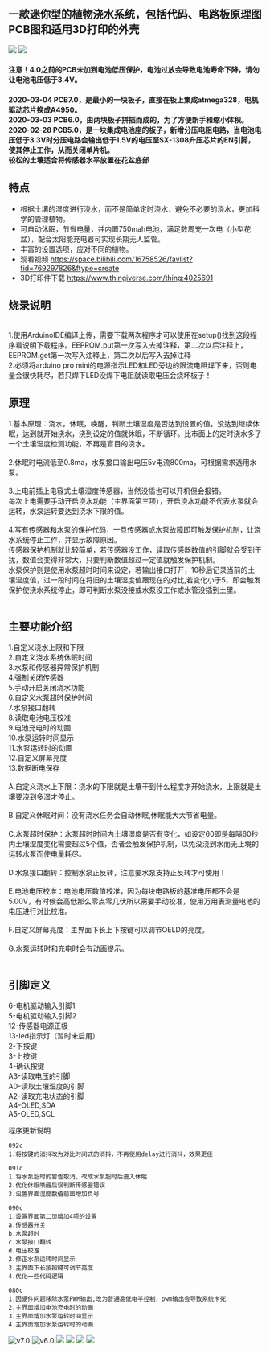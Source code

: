 ## 一款迷你型的植物浇水系统，包括代码、电路板原理图PCB图和适用3D打印的外壳
![](https://github.com/jie326513988/Arduino-Water-the-plants/blob/master/picture/js4056-1.jpg)
![](https://github.com/jie326513988/Arduino-Water-the-plants/blob/master/picture/js4056-2.jpg)
#### 注意！4.0之前的PCB未加到电池低压保护，电池过放会导致电池寿命下降，请勿让电池电压低于3.4V。
#### 2020-03-04 PCB7.0，是最小的一块板子，直接在板上集成atmega328，电机驱动芯片换成A4950。<br>2020-03-03 PCB6.0，由两块板子拼插而成的，为了方便新手和缩小体积。<br>2020-02-28 PCB5.0，是一块集成电池座的板子，新增分压电阻电路，当电池电压低于3.3V时分压电路会输出低于1.5V的电压至SX-1308升压芯片的EN引脚，使其停止工作，从而关闭单片机。<br>较松的土壤适合将传感器水平放置在花盆底部

## 特点
* 根据土壤的湿度进行浇水，而不是简单定时浇水，避免不必要的浇水，更加科学的管理植物。
* 可自动休眠，节省电量，并内置750mah电池，满足数周充一次电（小型花盆），配合太阳能充电器可实现长期无人监管。
* 丰富的设置选项，应对不同的植物。
* 观看视频 https://space.bilibili.com/16758526/favlist?fid=769297826&ftype=create
* 3D打印件下载 https://www.thingiverse.com/thing:4025691
## 烧录说明
<br>1.使用ArduinoIDE编译上传，需要下载两次程序才可以使用在setup()找到这段程序看说明下载程序。EEPROM.put第一次写入去掉注释，第二次以后注释上，EEPROM.get第一次写入注释上，第二次以后写入去掉注释
<br>2.必须将arduino pro mini的电源指示LED和LED旁边的限流电阻焊下来，否则电量会很快耗尽，若只焊下LED没焊下电阻就读取电压会烧坏板子！

## 原理<br>
1.基本原理：浇水，休眠，唤醒，判断土壤湿度是否达到设置的值，没达到继续休眠，达到就开始浇水，浇到设定的值就休眠，不断循环。比市面上的定时浇水多了一个土壤湿度检测功能，不再是盲目的浇水。<br><br>
2.休眠时电流低至0.8ma，水泵接口输出电压5v电流800ma，可根据需求选用水泵。<br><br>
3.上电前插上电容式土壤湿度传感器，当然没插也可以开机但会报错。<br>
每次上电需要手动开启浇水功能（主界面第三项），开启浇水功能不代表水泵就会运转，水泵运转要达到浇水下限的值。<br><br>
4.写有传感器和水泵的保护代码，一旦传感器或水泵故障即可触发保护机制，让浇水系统停止工作，并显示故障原因。<br>
传感器保护机制就比较简单，若传感器没工作，读取传感器数值的引脚就会受到干扰，数值会变得非常大，只要判断数值超过一定值就触发保护机制。<br>
水泵保护则是使用水泵超时时间来设定，若输出接口打开，10秒后记录当前的土壤湿度值，过一段时间在将旧的土壤湿度值跟现在的对比,若变化小于5，即会触发保护使浇水系统停止，即可判断水泵没接或水泵没工作或水管没插到土里。<br><br>

## 主要功能介绍<br>
1.自定义浇水上限和下限<br>
2.自定义浇水系统休眠时间<br>
3.水泵和传感器异常保护机制<br>
4.强制关闭传感器<br>
5.手动开启关闭浇水功能<br>
6.自定义水泵超时保护时间<br>
7.水泵接口翻转<br>
8.读取电池电压校准<br>
9.电池充电时的动画<br>
10.水泵运转时间显示<br>
11.水泵运转时的动画<br>
12.自定义屏幕亮度<br>
13.数据断电保存 <br><br>
A.自定义浇水上下限：浇水的下限就是土壤干到什么程度才开始浇水，上限就是土壤要浇到多湿才停止。<br><br>
B.自定义休眠时间：没有浇水任务会自动休眠,休眠能大大节省电量。<br><br>
C.水泵超时保护：水泵超时时间内土壤湿度是否有变化，如设定60即是每隔60秒内土壤湿度变化需要超过5个值，否者会触发保护机制，以免没浇到水而无止境的运转水泵而使电量耗尽。<br><br>
D.水泵接口翻转：控制水泵正反转，注意要水泵支持正反转才可使用！<br><br>
E.电池电压校准：电池电压数值校准，因为每块电路板的基准电压都不会是5.00V，有时候会高低那么零点零几伏所以需要手动校准，使用万用表测量电池的电压进行对比校准。<br><br>
F.自定义屏幕亮度：主界面下长上下按键可以调节OELD的亮度。<br><br>
G.水泵运转时和充电时会有动画提示。<br><br>

## 引脚定义<br>
6-电机驱动输入引脚1<br>
5-电机驱动输入引脚2<br>
12-传感器电源正极<br>
13-led指示灯（暂时未启用）<br>
2-下按键<br>
3-上按键<br>
4-确认按键<br>
A3-读取电压的引脚<br>
A0-读取土壤湿度的引脚<br>
A2-读取充电状态的引脚<br>
A4-OLED,SDA<br>
A5-OLED,SCL<br>

程序更新说明

    092c
    1.将按键的消抖改为对比时间式的消抖，不再使用delay进行消抖，效果更佳
 
    091c
    1.将水泵超时的警告取消，改成水泵超时后进入休眠 
    2.优化休眠唤醒后误判断传感器错误
    3.设置界面湿度数值前面增加负号
    
    090c
    1.设置界面第二页增加4项的设置
    a.传感器开关
    b.水泵超时
    c.水泵接口翻转
    d.电压校准
    2.修正水泵运转时间显示
    3.主界面下长按按键可调节亮度
    4.优化一些代码逻辑

    080c
    1.因硬件问题移除水泵PWM输出,改为普通高低电平控制，pwm输出会导致系统卡死
    2.主界面增加电池充电时的动画
    3.主界面增加水泵运转时间显示
    4.主界面增加水泵运转时的动画
![v7.0](https://github.com/jie326513988/Arduino-Water-the-plants/blob/master/picture/v7.0.png)
![v6.0](https://github.com/jie326513988/Arduino-Water-the-plants/blob/master/picture/v6.0.png)
![](https://github.com/jie326513988/Arduino-Water-the-plants/blob/master/picture/js4056-3.jpg)
![](https://github.com/jie326513988/Arduino-Water-the-plants/blob/master/picture/js4056-4.jpg)
![](https://github.com/jie326513988/Arduino-Water-the-plants/blob/master/picture/js4056-5.jpg)
![](https://github.com/jie326513988/Arduino-Water-the-plants/blob/master/picture/js4056-6.jpg)
